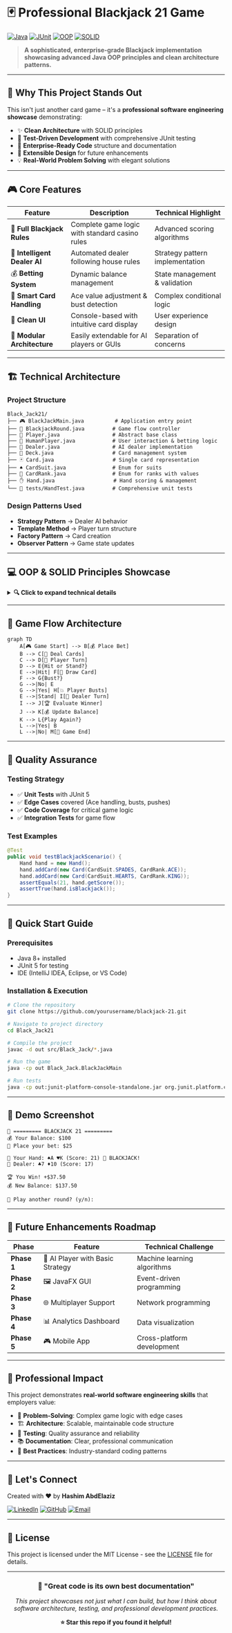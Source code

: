 # 🃏 Professional Blackjack 21 Game

[![Java](https://img.shields.io/badge/Java-ED8B00?style=for-the-badge&logo=openjdk&logoColor=white)](https://www.oracle.com/java/)
[![JUnit](https://img.shields.io/badge/JUnit-25A162?style=for-the-badge&logo=junit5&logoColor=white)](https://junit.org/)
[![OOP](https://img.shields.io/badge/OOP-Design-blue?style=for-the-badge)](https://en.wikipedia.org/wiki/Object-oriented_programming)
[![SOLID](https://img.shields.io/badge/SOLID-Principles-green?style=for-the-badge)](https://en.wikipedia.org/wiki/SOLID)

> **A sophisticated, enterprise-grade Blackjack implementation showcasing advanced Java OOP principles and clean architecture patterns.**

---

## 🚀 **Why This Project Stands Out**

This isn't just another card game – it's a **professional software engineering showcase** demonstrating:

- ✨ **Clean Architecture** with SOLID principles
- 🧪 **Test-Driven Development** with comprehensive JUnit testing
- 🎯 **Enterprise-Ready Code** structure and documentation
- 🔄 **Extensible Design** for future enhancements
- 💡 **Real-World Problem Solving** with elegant solutions

---

## 🎮 **Core Features**

| Feature | Description | Technical Highlight |
|---------|-------------|-------------------|
| 🎯 **Full Blackjack Rules** | Complete game logic with standard casino rules | Advanced scoring algorithms |
| 🤖 **Intelligent Dealer AI** | Automated dealer following house rules | Strategy pattern implementation |
| 💰 **Betting System** | Dynamic balance management | State management & validation |
| 🎴 **Smart Card Handling** | Ace value adjustment & bust detection | Complex conditional logic |
| 🎨 **Clean UI** | Console-based with intuitive card display | User experience design |
| 🧩 **Modular Architecture** | Easily extendable for AI players or GUIs | Separation of concerns |

---

## 🏗️ **Technical Architecture**

### **Project Structure**
```
Black_Jack21/
├── 🎮 BlackJackMain.java          # Application entry point
├── 🎯 BlackjackRound.java         # Game flow controller
├── 👤 Player.java                 # Abstract base class
├── 🧑 HumanPlayer.java            # User interaction & betting logic
├── 🤖 Dealer.java                 # AI dealer implementation
├── 🎴 Deck.java                   # Card management system
├── 🃏 Card.java                   # Single card representation
├── ♠️ CardSuit.java               # Enum for suits
├── 🔢 CardRank.java               # Enum for ranks with values
├── ✋ Hand.java                   # Hand scoring & management
└── 🧪 tests/HandTest.java         # Comprehensive unit tests
```

### **Design Patterns Used**
- **Strategy Pattern** → Dealer AI behavior
- **Template Method** → Player turn structure
- **Factory Pattern** → Card creation
- **Observer Pattern** → Game state updates

---

## 💻 **OOP & SOLID Principles Showcase**

<details>
<summary><b>🔍 Click to expand technical details</b></summary>

### **Object-Oriented Programming Mastery**

| Principle | Implementation | Business Value |
|-----------|----------------|----------------|
| **🔒 Encapsulation** | Private fields with controlled access | Data integrity & security |
| **🎭 Abstraction** | Abstract `Player` class with `takeTurn()` | Code maintainability |
| **🧬 Inheritance** | `HumanPlayer` & `Dealer` extend `Player` | Code reusability |
| **🔄 Polymorphism** | Same interface for different player types | Flexible architecture |

### **SOLID Principles in Action**

| Principle | Implementation | Future-Proof Benefit |
|-----------|----------------|---------------------|
| **S** - Single Responsibility | Each class has one clear purpose | Easy debugging & maintenance |
| **O** - Open/Closed | Add new features without modifying existing code | Scalable architecture |
| **L** - Liskov Substitution | Players interchangeable through base class | Robust inheritance |
| **I** - Interface Segregation | Focused interfaces for specific behaviors | Clean dependencies |
| **D** - Dependency Inversion | High-level modules don't depend on low-level | Testable & flexible |

</details>

---

## 🎯 **Game Flow Architecture**

```mermaid
graph TD
    A[🎮 Game Start] --> B[💰 Place Bet]
    B --> C[🎴 Deal Cards]
    C --> D[👤 Player Turn]
    D --> E{Hit or Stand?}
    E -->|Hit| F[🎴 Draw Card]
    F --> G{Bust?}
    G -->|No| E
    G -->|Yes| H[💥 Player Busts]
    E -->|Stand| I[🤖 Dealer Turn]
    I --> J[🏆 Evaluate Winner]
    J --> K[💰 Update Balance]
    K --> L{Play Again?}
    L -->|Yes| B
    L -->|No| M[🎯 Game End]
```

---

## 🧪 **Quality Assurance**

### **Testing Strategy**
- ✅ **Unit Tests** with JUnit 5
- ✅ **Edge Cases** covered (Ace handling, busts, pushes)
- ✅ **Code Coverage** for critical game logic
- ✅ **Integration Tests** for game flow

### **Test Examples**
```java
@Test
public void testBlackjackScenario() {
    Hand hand = new Hand();
    hand.addCard(new Card(CardSuit.SPADES, CardRank.ACE));
    hand.addCard(new Card(CardSuit.HEARTS, CardRank.KING));
    assertEquals(21, hand.getScore());
    assertTrue(hand.isBlackjack());
}
```

---

## 🚀 **Quick Start Guide**

### **Prerequisites**
- Java 8+ installed
- JUnit 5 for testing
- IDE (IntelliJ IDEA, Eclipse, or VS Code)

### **Installation & Execution**
```bash
# Clone the repository
git clone https://github.com/yourusername/blackjack-21.git

# Navigate to project directory
cd Black_Jack21

# Compile the project
javac -d out src/Black_Jack/*.java

# Run the game
java -cp out Black_Jack.BlackJackMain

# Run tests
java -cp out:junit-platform-console-standalone.jar org.junit.platform.console.ConsoleLauncher
```

---

## 📸 **Demo Screenshot**

```
🎲 ========= BLACKJACK 21 =========
💰 Your Balance: $100
💸 Place your bet: $25

🎴 Your Hand: ♠A ♥K (Score: 21) 🎯 BLACKJACK!
🤖 Dealer: ♣7 ♦10 (Score: 17)

🏆 You Win! +$37.50
💰 New Balance: $137.50

🎯 Play another round? (y/n):
```

---

## 🔮 **Future Enhancements Roadmap**

| Phase | Feature | Technical Challenge |
|-------|---------|-------------------|
| **Phase 1** | 🤖 AI Player with Basic Strategy | Machine learning algorithms |
| **Phase 2** | 🖼️ JavaFX GUI | Event-driven programming |
| **Phase 3** | 🌐 Multiplayer Support | Network programming |
| **Phase 4** | 📊 Analytics Dashboard | Data visualization |
| **Phase 5** | 🎮 Mobile App | Cross-platform development |

---

## 💼 **Professional Impact**

This project demonstrates **real-world software engineering skills** that employers value:

- 🎯 **Problem-Solving**: Complex game logic with edge cases
- 🏗️ **Architecture**: Scalable, maintainable code structure
- 🧪 **Testing**: Quality assurance and reliability
- 📚 **Documentation**: Clear, professional communication
- 🔄 **Best Practices**: Industry-standard coding patterns

---

## 🤝 **Let's Connect**

Created with ❤️ by **Hashim AbdElaziz**

[![LinkedIn](https://img.shields.io/badge/LinkedIn-0077B5?style=for-the-badge&logo=linkedin&logoColor=white)](https://www.linkedin.com/in/hashim-abdulaziz-095b68281/)
[![GitHub](https://img.shields.io/badge/GitHub-100000?style=for-the-badge&logo=github&logoColor=white)](https://github.com/HashimAbdulaziz)
[![Email](https://img.shields.io/badge/Email-D14836?style=for-the-badge&logo=gmail&logoColor=white)](hashimzezo222@gmail.com)

---

## 📜 **License**

This project is licensed under the MIT License - see the [LICENSE](LICENSE) file for details.

---

<div align="center">

### 🎯 **"Great code is its own best documentation"** 

*This project showcases not just what I can build, but how I think about software architecture, testing, and professional development practices.*

**⭐ Star this repo if you found it helpful!**

</div>
